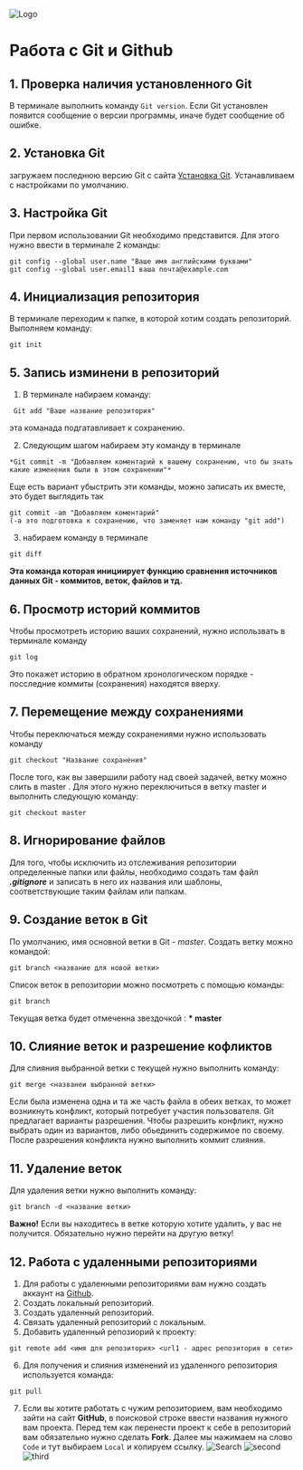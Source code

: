 ![Logo](git__logo.jpeg)
# Работа с Git и Github
## 1. Проверка наличия установленного Git
В терминале выполнить команду `Git version`.
Если Git установлен появится сообщение о версии программы, иначе будет сообщение об ошибке.
## 2. Установка Git 
загружаем последнюю версию Git с сайта [Установка Git](https://git-scm.com/). Устанавливаем с настройками по умолчанию.
## 3. Настройка Git
 При первом использовании Git необходимо представится. 
 Для этого нужно ввести в терминале 2 команды:
 ```
 git config --global user.name "Ваше имя английскими буквами"
 git config --global user.email1 ваша почта@example.com
 ```
 ## 4. Инициализация репозитория
 В терминале переходим к папке, в которой хотим создать репозиторий. Выполняем команду:
 ```
 git init 
 ```
 ## 5. Запись изминени в репозиторий 
  1. В терминале набираем команду:
  ```
   Git add "Ваше название репозитория"
   ```
   эта команада подгатавливает к сохранению. 

  2. Следующим шагом набираем эту команду в терминале
  ```
  *Git commit -m "Добавляем коментарий к вашему сохранению, что бы знать какие изменения были в этом сохранении"*
  ```
  Еще есть вариант убыстрить эти команды, можно записать их вместе, это будет выглядить так
  ```
  git commit -am "Добавляем коментарий"
  (-a это подготовка к сохранению, что заменяет нам команду "git add")
  ```
  3. набираем команду в терминале 
  ```
  git diff
  ```
  **Эта команда которая инициирует функцию сравнения источников данных Git - коммитов, веток, файлов и тд.**
  ## 6. Просмотр историй коммитов
  Чтобы просмотреть историю ваших сохранений, нужно использвать в терминале команду 
  ```
  git log
  ```
  Это покажет историю в обратном хронологическом порядке - посследние коммиты (сохранения) находятся вверху.
  ## 7. Перемещение между сохранениями
  Чтобы переключаться между сохранениями нужно использовать команду
  ```
  git checkout "Название сохранения"
  ```
  После того, как вы завершили работу над своей задачей, ветку можно слить в master . Для этого нужно переключиться в ветку master и выполнить следующую команду:
  ```
  git checkout master
  ```
  ## 8. Игнорирование файлов
  Для того, чтобы исключить из отслеживания репозитории определенные папки или файлы, необходимо создать там файл ***.gitignore***
  и записать в него их названия или шаблоны, соответствующие таким файлам или папкам.

  ## 9. Создание веток в Git
  По умолчанию, имя основной ветки в Git - *master*.
  Создать ветку можно командой:
  ```
  git branch <название для новой ветки>
  ```
  Список веток в репозитории можно посмотреть с помощью команды:
  ```
  git branch
  ```
  Текущая ветка будет отмеченна звездочкой : 
 **\* master**

 ## 10. Слияние веток и разрешение кофликтов
 Для слияния выбранной ветки с текущей нужно выполнить команду:
 ```
 git merge <названеи выбранной ветки>
 ```
 Если была изменена одна и та же часть файла в обеих ветках, то может возникнуть конфликт, который потребует участия пользователя.
Git предлагает варианты разрешения. 
Чтобы разрешить конфликт, нужно выбрать один из вариантов, либо обьединить содержимое по своему.
После разрешения конфликта нужно выполнить коммит слияния.

## 11. Удаление веток
Для удаления ветки нужно выполнить команду:
```
git branch -d <название ветки>
```
**Важно!** Если вы находитесь в ветке которую хотите удалить, у вас не получится. Обязательно нужно перейти на другую ветку!

## 12. Работа с удаленными репозиториями
1. Для работы с удаленными репозиториями вам нужно создать аккаунт на [Github](https://github.com).
2. Создать локальный репозиторий.
3. Создать удаленный репозиторий.
4. Связать удаленный репозиторий с локальным.
5. Добавить удаленный репозиорий к проекту:
```
git remote add <имя для репозитория> <url1 - адрес репозитория в сети>
```
6. Для получения и слияния изменений из удаленного репозитория используется команда:
```
git pull
```
7. Если вы хотите работать с чужим репозиторием, вам необходимо зайти на сайт **GitHub**, в поисковой строке ввести названия нужного вам проекта. Перед тем как перенести проект к себе в репозиторий вам обязательно нужно сделать __Fork__. Далее мы нажимаем на слово `Code` и тут выбираем `Local` и копируем ссылку.
![Search](Search.png)
![second](second.jpg)
![third](third.jpg)
